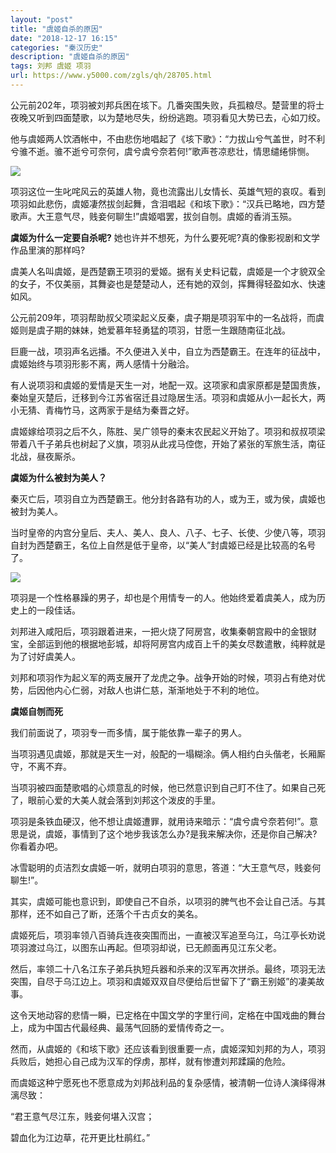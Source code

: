 ```yaml
---
layout: "post"
title: "虞姬自杀的原因"
date: "2018-12-17 16:15"
categories: "秦汉历史"
description: "虞姬自杀的原因"
tags: 刘邦 虞姬 项羽
url: https://www.y5000.com/zgls/qh/28705.html
---
```






公元前202年，项羽被刘邦兵困在垓下。几番突围失败，兵孤粮尽。楚营里的将士夜晚又听到四面楚歌，以为楚地尽失，纷纷逃跑。项羽看见大势已去，心如刀绞。

他与虞姬两人饮酒帐中，不由悲伤地唱起了《垓下歌》：“力拔山兮气盖世，时不利兮骓不逝。骓不逝兮可奈何，虞兮虞兮奈若何!”歌声苍凉悲壮，情思缱绻悱恻。

![](https://img.y5000.com/uploads/allimg/180224/13-1P224102250T2.jpg)

项羽这位一生叱咤风云的英雄人物，竟也流露出儿女情长、英雄气短的哀叹。看到项羽如此悲伤，虞姬凄然拔剑起舞，含泪唱起《和垓下歌》：“汉兵已略地，四方楚歌声。大王意气尽，贱妾何聊生!”虞姬唱罢，拔剑自刎。虞姬的香消玉殒。

**虞姬为什么一定要自杀呢?** 她也许并不想死，为什么要死呢?真的像影视剧和文学作品里演的那样吗?

虞美人名叫虞姬，是西楚霸王项羽的爱姬。据有关史料记载，虞姬是一个才貌双全的女子，不仅美丽，其舞姿也是楚楚动人，还有她的双剑，挥舞得轻盈如水、快速如风。

公元前209年，项羽帮助叔父项梁起义反秦，虞子期是项羽军中的一名战将，而虞姬则是虞子期的妹妹，她爱慕年轻勇猛的项羽，甘愿一生跟随南征北战。

巨鹿一战，项羽声名远播。不久便进入关中，自立为西楚霸王。在连年的征战中，虞姬始终与项羽形影不离，两人感情十分融洽。

有人说项羽和虞姬的爱情是天生一对，地配一双。这项家和虞家原都是楚国贵族，秦始皇灭楚后，迁移到今江苏省宿迁县过隐居生活。项羽和虞姬从小一起长大，两小无猜、青梅竹马，这两家于是结为秦晋之好。

虞姬嫁给项羽之后不久，陈胜、吴广领导的秦末农民起义开始了。项羽和叔叔项梁带着八千子弟兵也树起了义旗，项羽从此戎马倥偬，开始了紧张的军旅生活，南征北战，昼夜厮杀。

**虞姬为什么被封为美人？**

秦灭亡后，项羽自立为西楚霸王。他分封各路有功的人，或为王，或为侯，虞姬也被封为美人。

当时皇帝的内宫分皇后、夫人、美人、良人、八子、七子、长使、少使八等，项羽自封为西楚霸王，名位上自然是低于皇帝，以“美人”封虞姬已经是比较高的名号了。

![](https://img.y5000.com/uploads/allimg/180224/13-1P224102324Z5.jpg)

项羽是一个性格暴躁的男子，却也是个用情专一的人。他始终爱着虞美人，成为历史上的一段佳话。

刘邦进入咸阳后，项羽跟着进来，一把火烧了阿房宫，收集秦朝宫殿中的金银财宝，全部运到他的根据地彭城，却将阿房宫内成百上千的美女尽数遣散，纯粹就是为了讨好虞美人。

刘邦和项羽作为起义军的两支展开了龙虎之争。战争开始的时候，项羽占有绝对优势，后因他内心仁弱，对敌人也讲仁慈，渐渐地处于不利的地位。

**虞姬自刎而死**

我们前面说了，项羽专一而多情，属于能依靠一辈子的男人。

当项羽遇见虞姬，那就是天生一对，般配的一塌糊涂。俩人相约白头偕老，长厢厮守，不离不弃。

当项羽被四面楚歌唱的心烦意乱的时候，他已然意识到自己盯不住了。如果自己死了，眼前心爱的大美人就会落到刘邦这个泼皮的手里。

项羽是条铁血硬汉，他不想让虞姬遭罪，就用诗来暗示：“虞兮虞兮奈若何!”。意思是说，虞姬，事情到了这个地步我该怎么办?是我来解决你，还是你自己解决?你看着办吧。

冰雪聪明的贞洁烈女虞姬一听，就明白项羽的意思，答道：“大王意气尽，贱妾何聊生!”。

其实，虞姬可能也意识到，即使自己不自杀，以项羽的脾气也不会让自己活。与其那样，还不如自己了断，还落个千古贞女的美名。

虞姬死后，项羽率领八百骑兵连夜突围而出，一直被汉军追至乌江，乌江亭长劝说项羽渡过乌江，以图东山再起。但项羽却说，已无颜面再见江东父老。

然后，率领二十八名江东子弟兵执短兵器和杀来的汉军再次拼杀。最终，项羽无法突围，自尽于乌江边上。项羽和虞姬双双自尽便给后世留下了“霸王别姬”的凄美故事。

这令天地动容的悲情一瞬，已定格在中国文学的字里行间，定格在中国戏曲的舞台上，成为中国古代最经典、最荡气回肠的爱情传奇之一。

然而，从虞姬的《和垓下歌》还应该看到很重要一点，虞姬深知刘邦的为人，项羽兵败后，她担心自己成为汉军的俘虏，那样，就有惨遭刘邦蹂躏的危险。

而虞姬这种宁愿死也不愿意成为刘邦战利品的复杂感情，被清朝一位诗人演绎得淋漓尽致：

“君王意气尽江东，贱妾何堪入汉宫；

碧血化为江边草，花开更比杜鹃红。”
